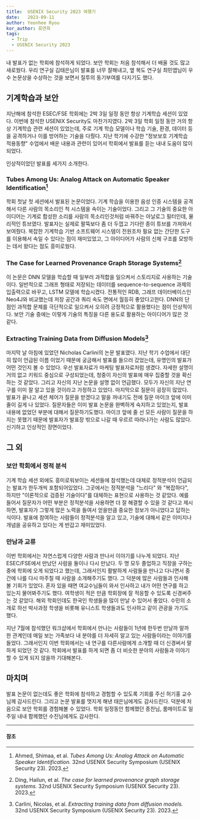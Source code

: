 ```yaml
---
title:  USENIX Security 2023 여행기
date:   2023-09-11
author: Yeonhee Ryou
kor_author: 류연희
tags:
  - Trip
  - USENIX Security 2023
---
```


내 발표가 없는 학회에 참석하게 되었다. 보안 학회는 처음 참석해서 더 배울 것도 많고 새로웠다. 우리 연구실 김태은님이 발표를 너무 잘해내고, 옆 복도 연구실 최민엽님이 우수 논문상을 수상하는 것을 보면서 질투의 동기부여를 다지기도 했다.

## 기계학습과 보안

지난해에 참석한 ESEC/FSE 학회에는 2박 3일 일정 동안 항상 기계학습 세션이 있었다. 이번에 참석한 USENIX Security도 마찬가지였다. 2박 3일 학회 일정 동안 거의 항상 기계학습 관련 세션이 있었는데, 주로 기계 학습 모델이나 학습 기술, 환경, 데이터 등을 공격하거나 이를 방어하는 기술을 다뤘다. 지난 학기에 수강한 "정보보호 기계학습 적용동향" 수업에서 배운 내용과 관련이 있어서 학회에서 발표를 듣는 내내 도움이 많이 되었다.

인상적이었던 발표를 세가지 소개한다.

### Tubes Among Us: Analog Attack on Automatic Speaker Identification[^1]

학회 첫날 첫 세션에서 발표된 논문이었다. 기계 학습을 이용한 음성 인증 시스템을 공격해서 다른 사람의 목소리인 척 시스템을 속이는 기술이었다. 그리고 그 기술의 중요한 아이디어는 기계로 합성한 소리를 사람의 목소리인것처럼 바꿔주는 아날로그 필터인데, 물리적인 튜브였다. 발표자는 실제로 팔뚝보다 좀 더 두껍고 기다란 종이 튜브를 가져와서 보여줬다. 복잡한 기계학습 기반 소프트웨어 시스템이 전원조차 필요 없는 간단한 도구를 이용해서 속일 수 있다는 점이 재미있었고, 그 아이디어가 사람의 신체 구조를 모방하는 데서 왔다는 점도 흥미로웠다.

[^1]: Ahmed, Shimaa, et al. *Tubes Among Us: Analog Attack on Automatic Speaker Identification.* 32nd USENIX Security Symposium (USENIX Security 23). 2023.

### The Case for Learned Provenance Graph Storage Systems[^2]

이 논문은 DNN 모델을 학습할 때 일부러 과적합을 일으켜서 스토리지로 사용하는 기술이다. 일반적으로 그래프 형태로 저장되는 데이터를 sequence-to-sequence 과제의 입출력으로 바꾸고, LSTM 모델에 학습시켰다. 전통적인 RDB, 그래프 데이터베이스인 Neo4J와 비교했는데 저장 공간과 쿼리 속도 면에서 월등히 좋았다고한다. DNN의 단점인 과적합 문제를 극단적으로 일으켜서 오히려 긍정적으로 활용했다는 점이 인상적이다. 보안 기술 중에는 이렇게 기술의 특징을 다른 용도로 활용하는 아이디어가 많은 것 같다.

[^2]: Ding, Hailun, et al. *The case for learned provenance graph storage systems.* 32nd USENIX Security Symposium (USENIX Security 23). 2023.

### Extracting Training Data from Diffusion Models[^3]

마지막 날 아침에 있었던 Nicholas Carlini의 논문 발표였다. 지난 학기 수업에서 대단히 많이 언급된 이름 이었기 때문에 궁금해서 발표를 들으러 갔었는데, 유명인의 발표가 어떤 것인지 볼 수 있었다. 우선 발표자료가 마케팅 발표자료처럼 생겼다. 자세한 설명이 거의 없고 키워드 중심으로 구성되었는데, 청중이 자신의 발표에 매우 집중할 것을 확신하는 것 같았다. 그리고 자신의 지난 논문을 설명 없이 언급했다. 모두가 자신의 지난 연구를 이미 잘 알고 있을 것이라고 가정하고 있었다. 마지막으로 질문이 굉장히 많았다. 발표가 끝나고 세션 체어가 질문을 받겠다고 말을 꺼내기도 전에 질문 마이크 앞에 이미 줄이 길게 나 있었다. 질문자들은 이미 발표 논문을 완벽하게 숙지하고 있었는지, 발표 내용에 없었던 부분에 대해서 질문하기도했다. 마이크 앞에 줄 선 모든 사람이 질문을 하지는 못했기 때문에 발표자가 발표장 밖으로 나갈 때 우르르 따라나가는 사람도 많았다. 신기하고 인상적인 장면이었다.

[^3]: Carlini, Nicolas, et al. *Extracting training data from diffusion models.* 32nd USENIX Security Symposium (USENIX Security 23). 2023.

## 그 외

### 보안 학회에서 정적 분석

기계 학습 세션 외에도 흥미로워보이는 세션들에 참석했는데 대체로 정적분석이 언급되는 발표가 한두개씩 포함되어있었다. 그곳에서는 정적분석을 "느리다" 와 "복잡하다", 하지만 "이론적으로 검증된 기술이다"를 대체하는 표현으로 사용하는 것 같았다. 예를 들어서 질문자가 어떤 부분은 정적분석을 사용하면 더 잘 해결할 수 있을 것 같다고 제시하면, 발표자가 그렇게 많은 노력을 들여서 얻을만큼 중요한 정보가 아니었다고 답하는 식이다. 발표에 참여하는 사람들이 정적분석을 알고 있고, 기술에 대해서 같은 이미지나 개념을 공유하고 있다는 게 반갑고 재미있었다.

### 만남과 교류

이번 학회에서는 자연스럽게 다양한 사람과 만나서 이야기를 나누게 되었다. 지난 ESEC/FSE에서 만났던 사람을 둘이나 다시 만났다. 두 명 모두 졸업하고 직장을 구하는 중에 학회에 오게 되었다고 했는데, 그래서인지 활발하게 사람들을 만나고 다니면서 중간에 나를 다시 마주칠 때 사람을 소개해주기도 했다. 그 덕분에 많은 사람들과 인사해 볼 기회가 있었다. 혼자 있을 때면 여교수님들이 와서 인사하고 내가 어떤 연구를 하고 있는지 물어봐주기도 했다. 여학생이 적은 만큼 학회장에 잘 적응할 수 있도록 신경써주는 것 같았다. 해외 학회인데도 한국인 학생들을 많이 만날 수 있어서 좋았다. 수민의 소개로 하선 박사과정 학생을 비롯해 유니스트 학생들과도 인사하고 같이 관광을 가기도 했다.

지난 7월에 참석했던 워크샵에서 학회에서 만나는 사람들이 1년에 한두번 만날까 말까 한 관계인데 매일 보는 가족보다 내 분야를 더 자세히 알고 있는 사람들이라는 이야기를 들었다. 그래서인지 이번 학회에서는 내 연구를 다른사람에게 소개할 때 더 신경써서 말하게 되었던 것 같다. 학회에서 발표를 하게 되면 좀 더 비슷한 분야의 사람들과 이야기할 수 있게 되지 않을까 기대해본다.

## 마치며

발표 논문이 없는데도 좋은 학회에 참석하고 경험할 수 있도록 기회를 주신 허기홍 교수님께 감사드린다. 그리고 논문 발표를 멋지게 해낸 태은님에게도 감사드린다. 덕분에 처음으로 보안 학회를 경험해볼 수 있었다. 학회 일정동안 함께했던 종찬님, 룸메이트로 일주일 내내 함께했던 수진님에게도 감사한다.

---

#### 참조
